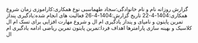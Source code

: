 گزارش روزانه 
نام و نام خانوادگی:سجاد طهماسبی 
نوع همکاری:کاراموزی
زمان شروع همکاری:1404-4-22
تاریخ گزارش:1404-4-26
فعالیت های انجام شده:یادگیری پنداز
تمرین پایتون و نامپای و پنداز
یادگیری ام ال و شروع مهارت افزایی برای تسک ام ال کلاسیک و بهینه سازی پارامترها
اهداف فردا:تمرین پایتون
تمرین ریاضی
ادامه یادگیری ام ال
